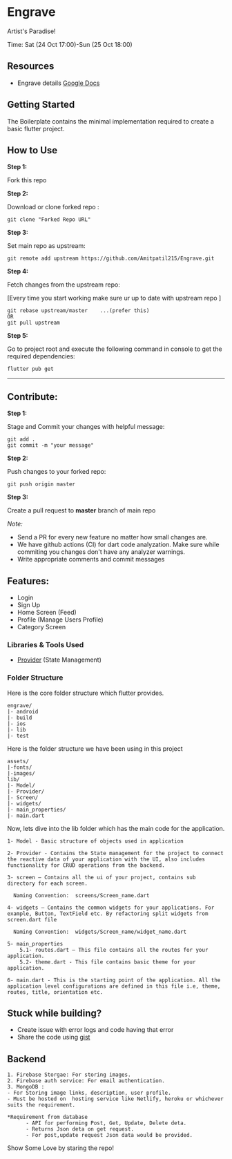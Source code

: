 # Engrave

Artist's Paradise!

Time: Sat (24 Oct 17:00)-Sun (25 Oct 18:00)

## Resources

- Engrave details [Google Docs](https://docs.google.com/document/d/1jGtJcr0pM-V8neih1VqIOKkHkuwOD-TcZvGESIY9IY0/edit?usp=sharing)

## Getting Started

The Boilerplate contains the minimal implementation required to create a basic flutter project.

## How to Use

**Step 1:**

Fork this repo

**Step 2:**

Download or clone forked repo :

``` git
git clone "Forked Repo URL"

```

**Step 3:**

Set main repo as upstream:

``` git
git remote add upstream https://github.com/Amitpatil215/Engrave.git
```

**Step 4:**

Fetch changes from the upstream repo:

[Every time you start working make sure ur up to date with upstream repo ]

```git
git rebase upstream/master    ...(prefer this)
OR
git pull upstream
```

**Step 5:**

Go to project root and execute the following command in console to get the required dependencies:  

```flutter
flutter pub get
```

---------

## Contribute:

**Step 1:**

Stage and Commit your changes with helpful message:  

```git
git add .
git commit -m "your message"
```

**Step 2:**

Push changes to your forked repo: 

```git
git push origin master
```

**Step 3:**

Create a pull request to **master** branch of main repo

*Note:*

* Send a PR for every new feature no matter how small changes are.
* We have github actions (CI) for dart code analyzation. Make sure while commiting you changes don't have any analyzer warnings.
* Write appropriate comments and commit messages



## Features:

* Login
* Sign Up
* Home Screen (Feed)
* Profile (Manage Users Profile)
* Category Screen

### Libraries & Tools Used

* [Provider](https://github.com/rrousselGit/provider) (State Management)

### Folder Structure
Here is the core folder structure which flutter provides.

```git
engrave/
|- android
|- build
|- ios
|- lib
|- test
```

Here is the folder structure we have been using in this project

```git
assets/
|-fonts/
|-images/
lib/
|- Model/
|- Provider/
|- Screen/
|- widgets/
|- main_properties/
|- main.dart
```

Now, lets dive into the lib folder which has the main code for the application.

```git
1- Model - Basic structure of objects used in application

2- Provider - Contains the State management for the project to connect the reactive data of your application with the UI, also includes functionality for CRUD operations from the backend.

3- screen — Contains all the ui of your project, contains sub directory for each screen.

  Naming Convention:  screens/Screen_name.dart

4- widgets — Contains the common widgets for your applications. For example, Button, TextField etc. By refactoring split widgets from screen.dart file

  Naming Convention:  widgets/Screen_name/widget_name.dart

5- main_properties
    5.1- routes.dart — This file contains all the routes for your application.
    5.2- theme.dart - This file contains basic theme for your application.

6- main.dart - This is the starting point of the application. All the application level configurations are defined in this file i.e, theme, routes, title, orientation etc.
```

## Stuck while building?

- Create issue with error logs and code having that error
- Share the code using [gist](https://gist.github.com/)

## Backend

```git
1. Firebase Storgae: For storing images.
2. Firebase auth service: For email authentication.
3. MongoDB :
- For Storing image links, description, user profile.
- Must be hosted on  hosting service like Netlify, heroku or whichever suits the requirement.

*Requirement from database
      - API for performing Post, Get, Update, Delete deta.
      - Returns Json deta on get request.
      - For post,update request Json data would be provided.
```

Show Some Love by staring the repo!